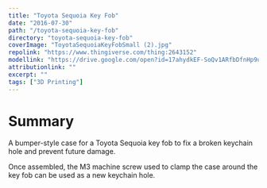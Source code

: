 ```yaml
---
title: "Toyota Sequoia Key Fob"
date: "2016-07-30"
path: "/toyota-sequoia-key-fob"
directory: "toyota-sequoia-key-fob"
coverImage: "ToyotaSequoiaKeyFobSmall (2).jpg"
repolink: "https://www.thingiverse.com/thing:2643152"
modellink: "https://drive.google.com/open?id=17ahydkEF-SoQv1ARfbDfnHp9uGol4nFy"
attributionlink: ""
excerpt: ""
tags: ["3D Printing"]
---
```


# Summary

A bumper-style case for a Toyota Sequoia key fob to fix a broken keychain hole and prevent future damage.

Once assembled, the M3 machine screw used to clamp the case around the key fob can be used as a new keychain hole.
